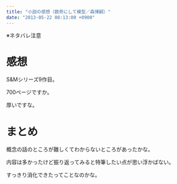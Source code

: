 ```yaml
---
title: "小説の感想（数奇にして模型／森博嗣）"
date: "2013-05-22 08:13:00 +0900"
---
```


※ネタバレ注意

# 感想

S&#038;Mシリーズ9作目。

700ページですか。

厚いですな。

# まとめ

概念の話のところが難しくてわからないところがあったかな。

内容は多かったけど振り返ってみると特筆したい点が思い浮かばない。

すっきり消化できたってことなのかな。
